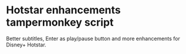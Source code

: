 # Hotstar enhancements tampermonkey script

Better subtitles, Enter as play/pause button and more enhancements for Disney+ Hotstar.
